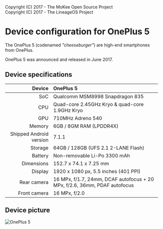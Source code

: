 Copyright (C) 2017 - The MoKee Open Source Project<br>
Copyright (C) 2017 - The LineageOS Project

Device configuration for OnePlus 5
==============

The OnePlus 5 (codenamed _"cheeseburger"_) are high-end smartphones from OnePlus.

OnePlus 5 was announced and released in June 2017.

## Device specifications

| Device       | OnePlus 5                                       |
| -----------: | :---------------------------------------------- |
| SoC          | Qualcomm MSM8998 Snapdragon 835                 |
| CPU          | Quad-core 2.45GHz Kryo & quad-core 1.9GHz Kryo  |
| GPU          | 710MHz Adreno 540                               |
| Memory       | 6GB / 8GM RAM (LPDDR4X)                         |
| Shipped Android version | 7.1.1                                |
| Storage      | 64GB / 128GB (UFS 2.1 2-LANE Flash)             |
| Battery      | Non-removable Li-Po 3300 mAh                    |
| Dimensions   | 152.7 x 74.1 x 7.25 mm                          |
| Display      | 1920 x 1080 px, 5.5 inches (401 PPI)            |
| Rear camera  | 16 MPx, f/1.7, 24mm, DCAF autofocus + 20 MPx, f/2.6, 36mm, PDAF autofocus |
| Front camera | 16 MPx, f/2.0                                   |

## Device picture

![OnePlus 5](http://image01.oneplus.cn/ebp/201706/17/291/8dc3e3d2bd22658de5f63eeb27700a83.png "OnePlus 5 in black")
